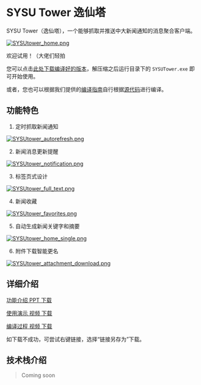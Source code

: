 # SYSU Tower 逸仙塔

SYSU Tower（逸仙塔），一个能够抓取并推送中大新闻通知的消息聚合客户端。

[![SYSUtower_home.png](https://i.loli.net/2019/05/23/5ce6665c4b3be80298.png)](https://i.loli.net/2019/05/23/5ce6665c4b3be80298.png)

欢迎试用！（大佬们轻拍

您可以点击[此处下载编译好的版本](https://github.com/KS0508/SYSUtower/releases/download/v1.0/SYSU_Tower_x64.7z)，解压缩之后运行目录下的 `SYSUTower.exe` 即可开始使用。

或者，您也可以根据我们提供的[编译指南](https://github.com/KS0508/SYSUtower/wiki/Build-Guide)自行根据[源代码](https://github.com/KS0508/SYSUtower/archive/master.zip)进行编译。

## 功能特色

1. 定时抓取新闻通知

[![SYSUtower_autorefresh.png](https://i.loli.net/2019/05/23/5ce666d2bf36194474.png)](https://i.loli.net/2019/05/23/5ce666d2bf36194474.png)

2. 新闻消息更新提醒

[![SYSUtower_notification.png](https://i.loli.net/2019/05/23/5ce6672783ac481905.png)](https://i.loli.net/2019/05/23/5ce6672783ac481905.png)

3. 标签页式设计

[![SYSUtower_full_text.png](https://i.loli.net/2019/05/23/5ce66d3d2562f99712.png)](https://i.loli.net/2019/05/23/5ce66d3d2562f99712.png)

4. 新闻收藏

[![SYSUtower_favorites.png](https://i.loli.net/2019/05/23/5ce6674410a6453779.png)](https://i.loli.net/2019/05/23/5ce6674410a6453779.png)

5. 自动生成新闻关键字和摘要

[![SYSUtower_home_single.png](https://i.loli.net/2019/05/23/5ce667e5bb05c61223.png)](https://i.loli.net/2019/05/23/5ce667e5bb05c61223.png)

6. 附件下载智能更名

[![SYSUtower_attachment_download.png](https://i.loli.net/2019/05/23/5ce6681d4d19525721.png)](https://i.loli.net/2019/05/23/5ce6681d4d19525721.png)

## 详细介绍

[功能介绍 PPT 下载](https://github.com/KS0508/SYSUtower/blob/master/doc/SYSU%20Tower%20%E9%A1%B9%E7%9B%AE%E4%BB%8B%E7%BB%8D.pptx?raw=true)

[使用演示 视频 下载](https://github.com/KS0508/SYSUtower/blob/master/doc/%E4%BD%BF%E7%94%A8%E5%BD%95%E5%83%8F.mp4?raw=true)

[编译过程 视频 下载](https://github.com/KS0508/SYSUtower/blob/master/doc/%E7%BC%96%E8%AF%91%E8%BF%87%E7%A8%8B.mp4?raw=true)

如下载不成功，可尝试右键链接，选择“链接另存为”下载。

## 技术栈介绍

> Coming soon
